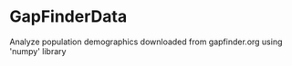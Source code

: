 # GapFinderData
Analyze population demographics downloaded from gapfinder.org using 'numpy' library
